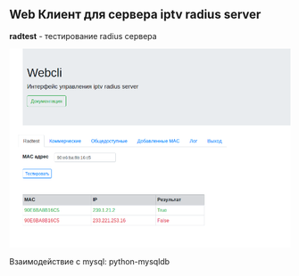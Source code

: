 ## Web Клиент для сервера iptv radius server


**radtest** - тестирование radius сервера

![radtest](img/webcli-radtest.png)


Взаимодействие с mysql: python-mysqldb

